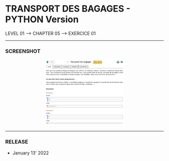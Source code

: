 # TRANSPORT DES BAGAGES - PYTHON Version
LEVEL 01 --> CHAPTER 05 --> EXERCICE 01

---
### **SCREENSHOT**

<div align="center">
    <img
        src="https://github.com/Ayckinn/PYTHON/blob/main/FRANCE-IOI/LEVEL_01/Chapter_05/01_transport_bagages/todo.png"
        alt="DEMO"
        style="width:50%">
</div>

---
### **RELEASE**

- January 13' 2022